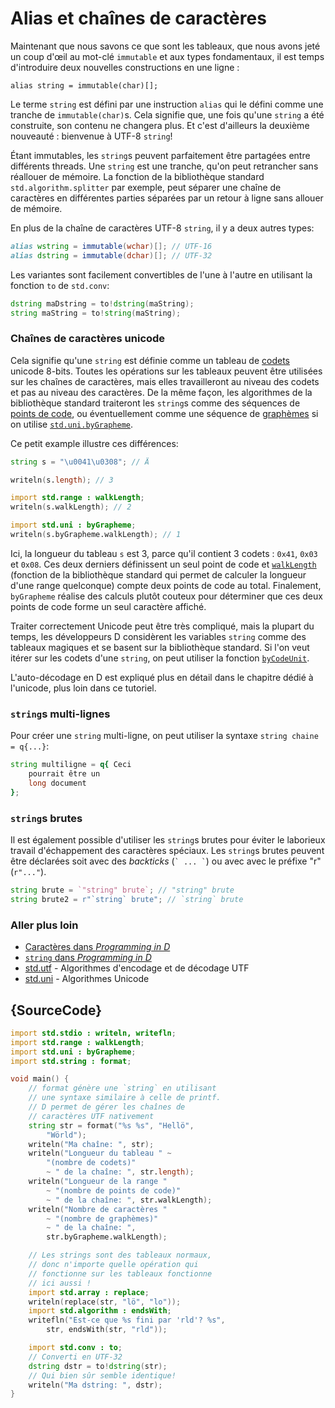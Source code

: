 # Alias et chaînes de caractères

Maintenant que nous savons ce que sont les tableaux, que nous avons jeté un coup d'œil au mot-clé `immutable` et aux types fondamentaux, il est temps d'introduire deux nouvelles constructions en une ligne :

    alias string = immutable(char)[];

Le terme `string` est défini par une instruction `alias` qui le défini comme une tranche de `immutable(char)`s. Cela signifie que, une fois qu'une `string` a été construite, son contenu ne changera plus. Et c'est d'ailleurs la deuxième nouveauté : bienvenue à UTF-8 `string`!

Étant immutables, les `string`s peuvent parfaitement être partagées entre différents threads. Une `string` est une tranche, qu'on peut retrancher sans réallouer de mémoire. La fonction de la bibliothèque standard `std.algorithm.splitter` par exemple, peut séparer une chaîne de caractères en différentes parties séparées par un retour à ligne sans allouer de mémoire.

En plus de la chaîne de caractères UTF-8 `string`, il y a deux autres types:

```d
alias wstring = immutable(wchar)[]; // UTF-16
alias dstring = immutable(dchar)[]; // UTF-32
```

Les variantes sont facilement convertibles de l'une à l'autre en utilisant la fonction `to` de `std.conv`:

```d
dstring maDstring = to!dstring(maString);
string maString = to!string(maString);
```

### Chaînes de caractères unicode

Cela signifie qu'une `string` est définie comme un tableau de [codets](http://unicode.org/glossary/#code_unit) unicode 8-bits. Toutes les opérations sur les tableaux peuvent être utilisées sur les chaînes de caractères, mais elles travailleront au niveau des codets et pas au niveau des caractères.
De la même façon, les algorithmes de la bibliothèque standard traiteront les `string`s comme des séquences de [points de code](http://unicode.org/glossary/#code_point), ou éventuellement comme une séquence de [graphèmes](http://unicode.org/glossary/#grapheme) si on utilise [`std.uni.byGrapheme`](https://dlang.org/library/std/uni/by_grapheme.html).

Ce petit example illustre ces différences:

```d
string s = "\u0041\u0308"; // Ä

writeln(s.length); // 3

import std.range : walkLength;
writeln(s.walkLength); // 2

import std.uni : byGrapheme;
writeln(s.byGrapheme.walkLength); // 1
```

Ici, la longueur du tableau `s` est 3, parce qu'il contient 3 codets : `0x41`, `0x03` et `0x08`. Ces deux derniers définissent un seul point de code et [`walkLength`](https://dlang.org/library/std/range/primitives/walk_length.html) (fonction de la bibliothèque standard qui permet de calculer la longueur d'une range quelconque) compte deux points de code au total. Finalement, `byGrapheme` réalise des calculs plutôt couteux pour déterminer que ces deux points de code forme un seul caractère affiché.

Traiter correctement Unicode peut être très compliqué, mais la plupart du temps, les développeurs D considèrent les variables `string` comme des tableaux magiques et se basent sur la bibliothèque standard. Si l'on veut itérer sur les codets d'une `string`, on peut utiliser la fonction [`byCodeUnit`](http://dlang.org/phobos/std_utf.html#.byCodeUnit).

L'auto-décodage en D est expliqué plus en détail dans le chapitre dédié à l'unicode, plus loin dans ce tutoriel.

### `string`s multi-lignes

Pour créer une `string` multi-ligne, on peut utiliser la syntaxe `string chaine = q{...}`:

```d
string multiligne = q{ Ceci
    pourrait être un
    long document
};
```

### `string`s brutes

Il est également possible d'utiliser les `string`s brutes pour éviter le laborieux travail d'échappement des caractères spéciaux. Les `string`s brutes peuvent être déclarées soit avec des *backticks* (`` ` ... ` ``) ou avec avec le préfixe "r" (`r"..."`).

```d
string brute = `"string" brute`; // "string" brute
string brute2 = r"`string` brute"; // `string` brute
```

### Aller plus loin

- [Caractères dans _Programming in D_](http://ddili.org/ders/d.en/characters.html)
- [`string` dans  _Programming in D_](http://ddili.org/ders/d.en/strings.html)
- [std.utf](http://dlang.org/phobos/std_utf.html) - Algorithmes d'encodage et de décodage UTF
- [std.uni](http://dlang.org/phobos/std_uni.html) - Algorithmes Unicode

## {SourceCode}

```d
import std.stdio : writeln, writefln;
import std.range : walkLength;
import std.uni : byGrapheme;
import std.string : format;

void main() {
    // format génère une `string` en utilisant
    // une syntaxe similaire à celle de printf.
    // D permet de gérer les chaînes de 
    // caractères UTF nativement
    string str = format("%s %s", "Hellö",
        "Wörld");
    writeln("Ma chaîne: ", str);
    writeln("Longueur du tableau " ~
        "(nombre de codets)"
        ~ " de la chaîne: ", str.length);
    writeln("Longueur de la range "
        ~ "(nombre de points de code)"
        ~ " de la chaîne: ", str.walkLength);
    writeln("Nombre de caractères " 
        ~ "(nombre de graphèmes)"
        ~ " de la chaîne: ",
        str.byGrapheme.walkLength);

    // Les strings sont des tableaux normaux, 
    // donc n'importe quelle opération qui 
    // fonctionne sur les tableaux fonctionne 
    // ici aussi !
    import std.array : replace;
    writeln(replace(str, "lö", "lo"));
    import std.algorithm : endsWith;
    writefln("Est-ce que %s fini par 'rld'? %s",
        str, endsWith(str, "rld"));

    import std.conv : to;
    // Converti en UTF-32
    dstring dstr = to!dstring(str);
    // Qui bien sûr semble identique!
    writeln("Ma dstring: ", dstr);
}
```
